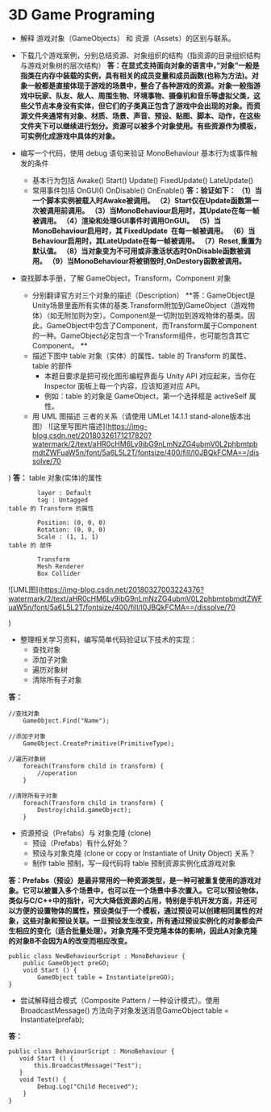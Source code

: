 ﻿# 3D Game Programing

-  解释 游戏对象（GameObjects） 和 资源（Assets）的区别与联系。
- 下载几个游戏案例，分别总结资源、对象组织的结构（指资源的目录组织结构与游戏对象树的层次结构）
**答：在显式支持面向对象的语言中，”对象”一般是指类在内存中装载的实例，具有相关的成员变量和成员函数(也称为方法)。对象一般都是直接体现于游戏的场景中，整合了各种游戏的资源。对象一般指游戏中玩家、队友、敌人、周围生物、环境事物、摄像机和音乐等虚拟父类，这些父节点本身没有实体，但它们的子类真正包含了游戏中会出现的对象。而资源文件夹通常有对象、材质、场景、声音、预设、贴图、脚本、动作，在这些文件夹下可以继续进行划分。资源可以被多个对象使用。有些资源作为模板，可实例化成游戏中具体的对象。**
-  编写一个代码，使用 debug 语句来验证 MonoBehaviour 基本行为或事件触发的条件

	- 基本行为包括 Awake() Start() Update() FixedUpdate() LateUpdate()
	- 常用事件包括 OnGUI() OnDisable() OnEnable()
 **答：验证如下： 
（1）当一个脚本实例被载入时Awake被调用。
（2）Start仅在Update函数第一次被调用前调用。 
（3）当MonoBehaviour启用时，其Update在每一帧被调用。
（4）渲染和处理GUI事件时调用OnGUI。 
（5）当MonoBehaviour启用时，其 FixedUpdate 在每一帧被调用。
（6）当Behaviour启用时，其LateUpdate在每一帧被调用。 
（7）Reset,重置为默认值。 
（8）当对象变为不可用或非激活状态时OnDisable函数被调用。
（9）当MonoBehaviour将被销毁时,OnDestory函数被调用。**

- 查找脚本手册，了解 GameObject，Transform，Component 对象

	- 分别翻译官方对三个对象的描述（Description）
**答：GameObject是Unity场景里面所有实体的基类.Transform附加到GameObject（游戏物体）（如无附加则为空）。Component是一切附加到游戏物体的基类。因此，GameObject中包含了Component，而Transform属于Component的一种。GameObject必定包含一个Transform组件，也可能包含其它Component。 **
	- 描述下图中 table 对象（实体）的属性、table 的 Transform 的属性、 table 的部件
		- 本题目要求是把可视化图形编程界面与 Unity API 对应起来，当你在 Inspector 面板上每一个内容，应该知道对应 API。
		- 例如：table 的对象是 GameObject，第一个选择框是 activeSelf 属性。
	- 用 UML 图描述 三者的关系（请使用 UMLet 14.1.1 stand-alone版本出图）
![这里写图片描述](https://img-blog.csdn.net/20180326171217820?watermark/2/text/aHR0cHM6Ly9ibG9nLmNzZG4ubmV0L2phbmtpbmdtZWFuaW5n/font/5a6L5L2T/fontsize/400/fill/I0JBQkFCMA==/dissolve/70 

)
**答：**
table 对象(实体)的属性

			layer : Default
			tag : Untagged
	table 的 Transform 的属性

			Position: (0, 0, 0)
			Rotation: (0, 0, 0)
			Scale : (1, 1, 1)
	table 的 部件

			Transform
			Mesh Renderer
			Box Collider
			
![UML图](https://img-blog.csdn.net/20180327003224376?watermark/2/text/aHR0cHM6Ly9ibG9nLmNzZG4ubmV0L2phbmtpbmdtZWFuaW5n/font/5a6L5L2T/fontsize/400/fill/I0JBQkFCMA==/dissolve/70 

)
- 整理相关学习资料，编写简单代码验证以下技术的实现：
	- 查找对象
	- 添加子对象
	- 遍历对象树
	- 清除所有子对象

**答：**

```
//查找对象
	GameObject.Find("Name");

//添加子对象
	GameObject.CreatePrimitive(PrimitiveType);

//遍历对象树
	foreach(Transform child in transform) {
		//operation
	}

//清除所有子对象
	foreach(Transform child in transform) {
		Destroy(child.gameObject);
	}
```

- 资源预设（Prefabs）与 对象克隆 (clone)
	- 预设（Prefabs）有什么好处？
	- 预设与对象克隆 (clone or copy or Instantiate of Unity Object) 关系？
	- 制作 table 预制，写一段代码将 table 预制资源实例化成游戏对象
  
**答：Prefabs（预设）是最非常用的一种资源类型，是一种可被重复使用的游戏对象。它可以被置入多个场景中，也可以在一个场景中多次置入。它可以预设物体，类似与C/C++中的指针，可大大降低资源的占用，特别是手机开发方面，并还可以方便的设置物体的属性，预设类似于一个模板，通过预设可以创建相同属性的对象，这些对象和预设关联。一旦预设发生改变，所有通过预设实例化的对象都会产生相应的变化（适合批量处理）。对象克隆不受克隆本体的影响，因此A对象克隆的对象B不会因为A的改变而相应改变。**

```
public class NewBehaviourScript : MonoBehaviour {
    public GameObject preGO;
    void Start () {
        GameObject table = Instantiate(preGO);
}
```

- 尝试解释组合模式（Composite Pattern / 一种设计模式）。使用 BroadcastMessage() 方法向子对象发送消息GameObject table = Instantiate(prefab);

**答：**

```
public class BehaviourScript : MonoBehaviour {
   void Start () {
       this.BroadcastMessage("Test");
   }
   void Test() {
        Debug.Log("Child Received");
    }
}
```
